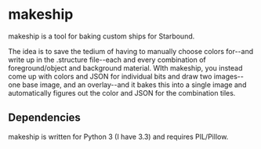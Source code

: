 makeship
========

makeship is a tool for baking custom ships for Starbound.

The idea is to save the tedium of having to manually choose colors for--and write up in the .structure file--each and every combination of foreground/object and background material.  WIth makeship, you instead come up with colors and JSON for individual bits and draw two images--one base image, and an overlay--and it bakes this into a single image and automatically figures out the color and JSON for the combination tiles.

## Dependencies

makeship is written for Python 3 (I have 3.3) and requires PIL/Pillow.
